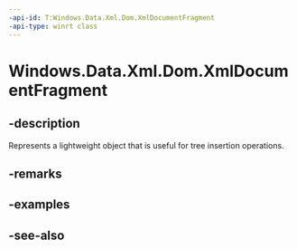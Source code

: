 ```yaml
---
-api-id: T:Windows.Data.Xml.Dom.XmlDocumentFragment
-api-type: winrt class
---
```


<!-- Class syntax.
public class XmlDocumentFragment : Windows.Data.Xml.Dom.IXmlDocumentFragment, Windows.Data.Xml.Dom.IXmlNode, Windows.Data.Xml.Dom.IXmlNodeSelector, Windows.Data.Xml.Dom.IXmlNodeSerializer
-->

# Windows.Data.Xml.Dom.XmlDocumentFragment

## -description
Represents a lightweight object that is useful for tree insertion operations.

## -remarks

## -examples

## -see-also